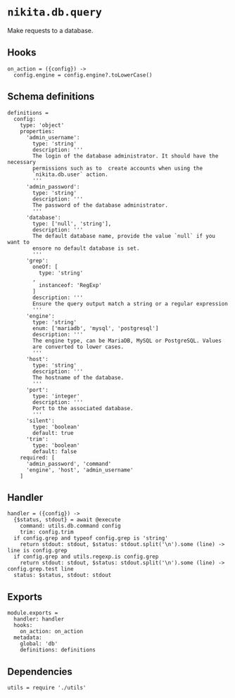 
# `nikita.db.query`

Make requests to a database.

## Hooks

    on_action = ({config}) ->
      config.engine = config.engine?.toLowerCase()

## Schema definitions

    definitions =
      config:
        type: 'object'
        properties:
          'admin_username':
            type: 'string'
            description: '''
            The login of the database administrator. It should have the necessary
            permissions such as to  create accounts when using the
            `nikita.db.user` action.
            '''
          'admin_password':
            type: 'string'
            description: '''
            The password of the database administrator.
            '''
          'database':
            type: ['null', 'string'],
            description: '''
            The default database name, provide the value `null` if you want to
            ensore no default database is set.
            '''
          'grep':
            oneOf: [
              type: 'string'
            ,
              instanceof: 'RegExp'
            ]
            description: '''
            Ensure the query output match a string or a regular expression
            '''
          'engine':
            type: 'string'
            enum: ['mariadb', 'mysql', 'postgresql']
            description: '''
            The engine type, can be MariaDB, MySQL or PostgreSQL. Values
            are converted to lower cases.
            '''
          'host':
            type: 'string'
            description: '''
            The hostname of the database.
            '''
          'port':
            type: 'integer'
            description: '''
            Port to the associated database.
            '''
          'silent':
            type: 'boolean'
            default: true
          'trim':
            type: 'boolean'
            default: false
        required: [
          'admin_password', 'command'
          'engine', 'host', 'admin_username'
        ]

## Handler

    handler = ({config}) ->
      {$status, stdout} = await @execute
        command: utils.db.command config
        trim: config.trim
      if config.grep and typeof config.grep is 'string'
        return stdout: stdout, $status: stdout.split('\n').some (line) -> line is config.grep
      if config.grep and utils.regexp.is config.grep
        return stdout: stdout, $status: stdout.split('\n').some (line) -> config.grep.test line
      status: $status, stdout: stdout

## Exports

    module.exports =
      handler: handler
      hooks:
        on_action: on_action
      metadata:
        global: 'db'
        definitions: definitions

## Dependencies

    utils = require './utils'
